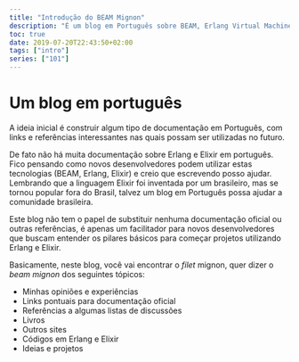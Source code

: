 ```yaml
---
title: "Introdução do BEAM Mignon"
description: "É um blog em Português sobre BEAM, Erlang Virtual Machine"
toc: true
date: 2019-07-20T22:43:50+02:00
tags: ["intro"]
series: ["101"]
---
```


# Um blog em português

A ideia inicial é construir algum tipo de documentação em Português, com links e referências interessantes nas quais possam ser utilizadas no futuro.

De fato não há muita documentação sobre Erlang e Elixir em português. Fico pensando como novos desenvolvedores podem utilizar estas tecnologias (BEAM, Erlang, Elixir) e creio que escrevendo posso ajudar. Lembrando que a linguagem Elixir foi inventada por um brasileiro, mas se tornou popular fora do Brasil, talvez um blog em Português possa ajudar a comunidade brasileira.

Este blog não tem o papel de substituir nenhuma documentação oficial ou outras referências, é apenas um facilitador para novos desenvolvedores que buscam entender os pilares básicos para começar projetos utilizando Erlang e Elixir.

Basicamente, neste blog, você vai encontrar o _filet_ mignon, quer dizer o _beam mignon_ dos seguintes tópicos:

 * Minhas opiniões e experiências
 * Links pontuais para documentação oficial
 * Referências a algumas listas de discussões
 * Livros
 * Outros sites
 * Códigos em Erlang e Elixir
 * Ideias e projetos
